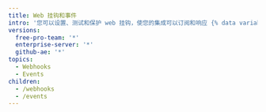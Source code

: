 ```yaml
---
title: Web 挂钩和事件
intro: '您可以设置、测试和保护 web 挂钩，使您的集成可以订阅和响应 {% data variables.product.prodname_dotcom %} 上的事件。'
versions:
  free-pro-team: '*'
  enterprise-server: '*'
  github-ae: '*'
topics:
  - Webhooks
  - Events
children:
  - /webhooks
  - /events
---
```



